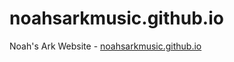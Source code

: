 noahsarkmusic.github.io
=======================

Noah's Ark Website - [noahsarkmusic.github.io](http://noahsarkmusic.github.io)
